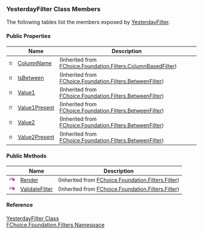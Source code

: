 ﻿### YesterdayFilter Class Members

The following tables list the members exposed by [YesterdayFilter](fcSDK~FChoice.Foundation.Filters.YesterdayFilter.md).

#### Public Properties

|   | Name | Description |
| --- | --- | --- |
| ![Public Property](dotnetimages/publicProperty.png) | [ColumnName](fcSDK~FChoice.Foundation.Filters.ColumnBasedFilter~ColumnName.md) | (Inherited from [FChoice.Foundation.Filters.ColumnBasedFilter](fcSDK~FChoice.Foundation.Filters.ColumnBasedFilter.md)) |
| ![Public Property](dotnetimages/publicProperty.png) | [IsBetween](fcSDK~FChoice.Foundation.Filters.BetweenFilter~IsBetween.md) | (Inherited from [FChoice.Foundation.Filters.BetweenFilter](fcSDK~FChoice.Foundation.Filters.BetweenFilter.md)) |
| ![Public Property](dotnetimages/publicProperty.png) | [Value1](fcSDK~FChoice.Foundation.Filters.BetweenFilter~Value1.md) | (Inherited from [FChoice.Foundation.Filters.BetweenFilter](fcSDK~FChoice.Foundation.Filters.BetweenFilter.md)) |
| ![Public Property](dotnetimages/publicProperty.png) | [Value1Present](fcSDK~FChoice.Foundation.Filters.BetweenFilter~Value1Present.md) | (Inherited from [FChoice.Foundation.Filters.BetweenFilter](fcSDK~FChoice.Foundation.Filters.BetweenFilter.md)) |
| ![Public Property](dotnetimages/publicProperty.png) | [Value2](fcSDK~FChoice.Foundation.Filters.BetweenFilter~Value2.md) | (Inherited from [FChoice.Foundation.Filters.BetweenFilter](fcSDK~FChoice.Foundation.Filters.BetweenFilter.md)) |
| ![Public Property](dotnetimages/publicProperty.png) | [Value2Present](fcSDK~FChoice.Foundation.Filters.BetweenFilter~Value2Present.md) | (Inherited from [FChoice.Foundation.Filters.BetweenFilter](fcSDK~FChoice.Foundation.Filters.BetweenFilter.md)) |



#### Public Methods

|   | Name | Description |
| --- | --- | --- |
| ![Public Method](dotnetimages/publicMethod.png) | [Render](fcSDK~FChoice.Foundation.Filters.Filter~Render.md) | (Inherited from [FChoice.Foundation.Filters.Filter](fcSDK~FChoice.Foundation.Filters.Filter.md)) |
| ![Public Method](dotnetimages/publicMethod.png) | [ValidateFilter](fcSDK~FChoice.Foundation.Filters.Filter~ValidateFilter.md) | (Inherited from [FChoice.Foundation.Filters.Filter](fcSDK~FChoice.Foundation.Filters.Filter.md)) |





#### Reference

[YesterdayFilter Class](fcSDK~FChoice.Foundation.Filters.YesterdayFilter.md)  
[FChoice.Foundation.Filters Namespace](fcSDK~FChoice.Foundation.Filters_namespace.md)